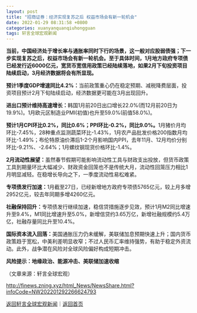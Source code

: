 ```yaml
---
layout: post
title: "招商证券：经济实现复苏之后 权益市场会有新一轮机会"
date: 2022-01-29 08:31:58 +0800
categories: xuanyanquanqiuhongguan
tags: 轩言全球宏观新闻
---
```

<p><strong>当前，中国经济处于增长率与通胀率同时下行的场景，这一般对应股弱债强；下一步实现复苏之后，权益市场会有新一轮机会。至于具体时间，1月地方政府专项债已经发行近6000亿元，宽货币宽信用政策已经陆续落地，如果2月下旬投资项目陆续启动，3月经济数据将会有所显现。</strong></p>
 <p><strong>预计1季度GDP增速同比4.2%：</strong>当前政策重心仍在稳定预期、减税降费层面，投资项目预计2月下旬陆续启动，经济数据更可能在3月出现回升。</p>
 <p><strong>进出口预计维持高速增长：</strong>韩国1月前20日出口增长22.0%(而12月前20日为19.9%)。1月欧元区制造业PMI(初值)也升至59.0%(前值58.0%)。</p>
 <p><strong>预计1月CPI环比0.2%，同比0.6%；PPI环比-0.2%，同比9.0%。</strong>1月猪价月均环比-7.45%，28种重点监测蔬菜环比-1.43%，1月农产品批发价格200指数月均环比-1.49%；布伦特原油价滞后1-2个月影响国内PPI，去年11月、12月均价分别环比-9.21%、-2.64%；1月螺纹钢现货价格环比-1.4%。</p>
 <p><strong>2月流动性展望：</strong>虽然春节假期可能影响流动性工具与财政支出投放，但货币政策工具到期量环比大幅减少、财政资金回笼也不是传统大月，流动性回笼压力相比1月明显减轻。在稳增长导向之下，一季度流动性易松难紧。</p>
 <p><strong>专项债发行加速：</strong>1月截至27日，已经新增地方政府专项债5765亿元，较上月多增2952亿元，较去年同期多增4260亿元。</p>
 <p><strong>社融保持回升：</strong>专项债发行继续加速，稳信贷措施逐步见效，预计1月M2同比增速升至9.4%，M1同比增速升至5.0%，新增信贷约3.65万亿，新增社融规模约5.4万亿，社融存量同比升至10.4%。</p>
 <p><strong>国际资本流入回落：</strong>美国通胀压力仍未缓解，美联储加息预期快速上升；国内货币政策趋于宽松，中美利差明显收窄；不过人民币汇率维持强势，有助于稳定外资流动。此外，战争潜在风险对全球风险偏好构成短期冲击。</p>
 <p><strong>风险提示：地缘政治、能源冲击、美联储加速收缩</strong></p><p class="em_media">（文章来源：轩言全球宏观）</p>

<http://finews.zning.xyz/html_News/NewsShare.html?infoCode=NW202201292266624793>

[返回轩言全球宏观新闻](//finews.withounder.com/category/xuanyanquanqiuhongguan.html)｜[返回首页](//finews.withounder.com/)